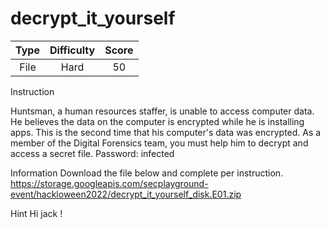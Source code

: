 # decrypt_it_yourself

| Type | Difficulty | Score |
| :--: | :--------: | :---: |
| File |    Hard    |  50   |

Instruction

Huntsman, a human resources staffer, is unable to access computer data. He believes the data on the computer is encrypted while he is installing apps. This is the second time that his computer's data was encrypted. As a member of the Digital Forensics team, you must help him to decrypt and access a secret file.
Password: infected

Information
Download the file below and complete per instruction.
https://storage.googleapis.com/secplayground-event/hackloween2022/decrypt_it_yourself_disk.E01.zip

Hint
Hi jack !
